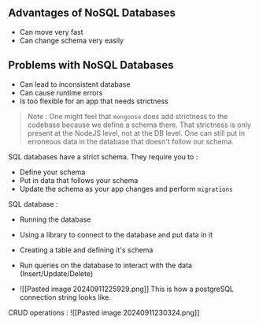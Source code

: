 ## Advantages of NoSQL Databases
- Can move very fast
- Can change schema very easily 
## Problems with NoSQL Databases
- Can lead to inconsistent database
- Can cause runtime errors
- Is too flexible for an app that needs strictness

> Note : One might feel that `mongoose` does add strictness to the codebase because we define a schema there. That strictness is only present at the NodeJS level, not at the DB level. One can still put in erroneous data in the database that doesn't follow our schema.

SQL databases have a strict schema. They require you to :
- Define your schema
- Put in data that follows your schema
- Update the schema as your app changes and perform `migrations`

SQL database :
- Running the database
- Using a library to connect to the database and put data in it
- Creating a table and defining it's schema
- Run queries on the database to interact with the data (Insert/Update/Delete)

- ![[Pasted image 20240911225929.png]] This is how a postgreSQL connection string looks like.

CRUD operations :
![[Pasted image 20240911230324.png]]

 


